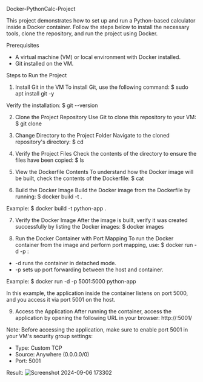 
Docker-PythonCalc-Project

This project demonstrates how to set up and run a Python-based calculator inside a Docker container. Follow the steps below to install the necessary tools, clone the repository, and run the project using Docker.

Prerequisites
- A virtual machine (VM) or local environment with Docker installed.
- Git installed on the VM.

Steps to Run the Project

1. Install Git in the VM
To install Git, use the following command:
$ sudo apt install git -y

Verify the installation:
$ git --version

2. Clone the Project Repository
Use Git to clone this repository to your VM:
$ git clone <RepositoryURL>

3. Change Directory to the Project Folder
Navigate to the cloned repository's directory:
$ cd <DirectoryName>

4. Verify the Project Files
Check the contents of the directory to ensure the files have been copied:
$ ls

5. View the Dockerfile Contents
To understand how the Docker image will be built, check the contents of the Dockerfile:
$ cat <DockerfileName>

6. Build the Docker Image
Build the Docker image from the Dockerfile by running:
$ docker build -t <ImageName> .

Example:
$ docker build -t python-app .

7. Verify the Docker Image
After the image is built, verify it was created successfully by listing the Docker images:
$ docker images

8. Run the Docker Container with Port Mapping
To run the Docker container from the image and perform port mapping, use:
$ docker run -d -p <HostPortNumber>:<ContainerPortNumber> <ImageName>

- -d runs the container in detached mode.
- -p sets up port forwarding between the host and container.

Example:
$ docker run -d -p 5001:5000 python-app

In this example, the application inside the container listens on port 5000, and you access it via port 5001 on the host.

9. Access the Application
After running the container, access the application by opening the following URL in your browser:
http://<PublicIPofVM>:5001/

Note: Before accessing the application, make sure to enable port 5001 in your VM's security group settings:
- Type: Custom TCP
- Source: Anywhere (0.0.0.0/0)
- Port: 5001

Result:
![Screenshot 2024-09-06 173302](https://github.com/user-attachments/assets/996566f7-19a5-4c21-af48-a58dae7576e5)


